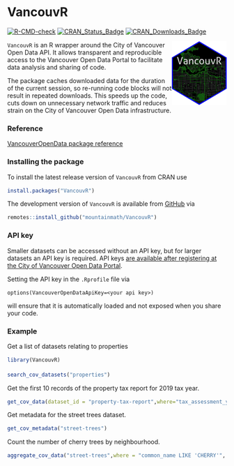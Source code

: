 # VancouvR

<!-- badges: start -->
[![R-CMD-check](https://github.com/mountainMath/VancouvR/workflows/R-CMD-check/badge.svg)](https://github.com/mountainMath/VancouvR/actions)
[![CRAN_Status_Badge](http://www.r-pkg.org/badges/version/VancouvR)](https://cran.r-project.org/package=VancouvR)
[![CRAN_Downloads_Badge](https://cranlogs.r-pkg.org/badges/VancouvR)](https://cranlogs.r-pkg.org/badges/VancouvR)
<!-- badges: end -->

<a href="https://mountainmath.github.io/VancouvR/index.html"><img src="https://raw.githubusercontent.com/mountainMath/VancouvR/master/images/VancouvR-sticker.png" alt="VancouvR logo" align="right" width = "25%" height = "25%"/></a>

`VancouvR` is an R wrapper around the City of Vancouver Open Data API. It allows transparent and reproducible access to the Vancouver Open Data Portal to facilitate data analysis and sharing of code.

The package caches downloaded data for the duration of the current session, so re-running code blocks will not result in repeated downloads. This speeds up the code, cuts down on unnecessary network traffic and reduces strain on the City of Vancouver Open Data infrastructure.


### Reference
[VancouverOpenData package reference](https://mountainmath.github.io/VancouvR/)

### Installing the package
To install the latest release version of `VancouvR` from CRAN use

``` r
install.packages("VancouvR")
```

The development version of `VancouvR` is available from [GitHub](https://github.com/mountainMath/VancouvR) via

``` r
remotes::install_github("mountainmath/VancouvR")
```

### API key
Smaller datasets can be accessed without an API key, but for larger datasets an API key is required. API keys [are available after registering at the City of Vancouver Open Data Portal](https://opendata.vancouver.ca/signup/). 

Setting the API key in the `.Rprofile` file via
``` {r}
options(VancouverOpenDataApiKey=<your api key>)
```
will ensure that it is automatically loaded and not exposed when you share your code.

### Example

Get a list of datasets relating to properties

``` r
library(VancouvR)

search_cov_datasets("properties")
```

Get the first 10 records of the property tax report for 2019 tax year.

``` r
get_cov_data(dataset_id = "property-tax-report",where="tax_assessment_year='2021'",rows=10)
```

Get metadata for the street trees dataset.
``` r
get_cov_metadata("street-trees")
```

Count the number of cherry trees by neighbourhood.

``` r
aggregate_cov_data("street-trees",where = "common_name LIKE 'CHERRY'", group_by = "neighbourhood_name")
```

